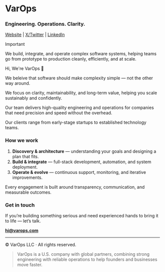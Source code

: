 # VarOps

### Engineering. Operations. Clarity.

[Website](https://varops.com) | [X/Twitter](https://x.com/intent/follow?screen_name=varopsco) | [LinkedIn](https://linkedin.com/company/varopsco)

> [!IMPORTANT]
> We build, integrate, and operate complex software systems, helping teams go from prototype to production cleanly, efficiently, and at scale.

Hi, We're VarOps 👋

We beleive that software should make complexity simple — not the other way around.

We focus on clarity, maintainability, and long-term value, helping you scale sustainably and confidently.

Our team delivers high-quality engineering and operations for companies that need precision and speed without the overhead.

Our clients range from early-stage startups to established technology teams.

### How we work

1. **Discovery & architecture** — understanding your goals and designing a plan that fits.
2. **Build & integrate** — full-stack development, automation, and system deployment.
3. **Operate & evolve** — continuous support, monitoring, and iterative improvements.

Every engagement is built around transparency, communication, and measurable outcomes.

### Get in touch

If you’re building something serious and need experienced hands to bring it to life — let’s talk.

**hi@varops.com**

---

© VarOps LLC · All rights reserved.

> VarOps is a U.S. company with global partners, combining strong engineering with reliable operations to help founders and businesses move faster.
